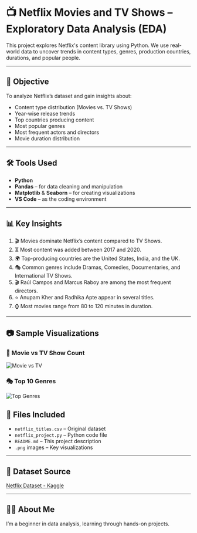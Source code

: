 # 📺 Netflix Movies and TV Shows – Exploratory Data Analysis (EDA)

This project explores Netflix's content library using Python. We use real-world data to uncover trends in content types, genres, production countries, durations, and popular people.

---

## 📌 Objective

To analyze Netflix’s dataset and gain insights about:
- Content type distribution (Movies vs. TV Shows)
- Year-wise release trends
- Top countries producing content
- Most popular genres
- Most frequent actors and directors
- Movie duration distribution

---

## 🛠️ Tools Used

- **Python**
- **Pandas** – for data cleaning and manipulation
- **Matplotlib** & **Seaborn** – for creating visualizations
- **VS Code** – as the coding environment

---

## 📊 Key Insights

1. 🎬 Movies dominate Netflix’s content compared to TV Shows.
2. ⏳ Most content was added between 2017 and 2020.
3. 🌍 Top-producing countries are the United States, India, and the UK.
4. 🎭 Common genres include Dramas, Comedies, Documentaries, and International TV Shows.
5. 🎬 Raúl Campos and Marcus Raboy are among the most frequent directors.
6. ⭐ Anupam Kher and Radhika Apte appear in several titles.
7. ⌚ Most movies range from 80 to 120 minutes in duration.

---

## 📷 Sample Visualizations

### 🎥 Movie vs TV Show Count
![Movie vs TV](chart1_movies_vs_tv.png)


### 🎭 Top 10 Genres
![Top Genres](chart2_top_genres.png)


## 📁 Files Included

- `netflix_titles.csv` – Original dataset
- `netflix_project.py` – Python code file
- `README.md` – This project description
- `.png` images – Key visualizations

---

## 🔗 Dataset Source

[Netflix Dataset - Kaggle](https://www.kaggle.com/datasets/shivamb/netflix-shows)

---

## 🙋‍♀️ About Me

I’m a beginner in data analysis, learning through hands-on projects.  

